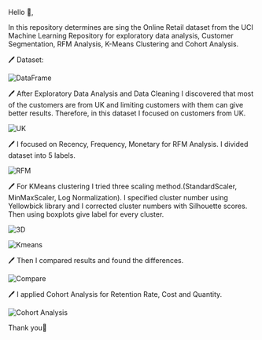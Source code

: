 Hello :wave:,

In this repository determines are sing the Online Retail dataset from the UCI Machine Learning Repository for exploratory data analysis, Customer Segmentation, RFM Analysis, K-Means Clustering and Cohort Analysis.

:pen: Dataset:

![DataFrame](https://github.com/M-Rasit/Customer-Segmentation-RFM-Analysis-KMeans-Clustering-Cohort-Analysis/blob/main/images/df.png?raw=true)

:pen: After Exploratory Data Analysis and Data Cleaning I discovered that most of the customers are from UK and limiting customers with them can give better results. Therefore, in this dataset I focused on customers from UK. 

![UK](https://github.com/M-Rasit/Customer-Segmentation-RFM-Analysis-KMeans-Clustering-Cohort-Analysis/blob/main/images/total_customer.png?raw=true)

:pen: I focused on Recency, Frequency, Monetary for RFM Analysis. I divided dataset into 5 labels.

![RFM](https://github.com/M-Rasit/Customer-Segmentation-RFM-Analysis-KMeans-Clustering-Cohort-Analysis/blob/main/images/rfm_level.png?raw=true)

:pen: For KMeans clustering I tried three scaling method.(StandardScaler, MinMaxScaler, Log Normalization). I specified cluster number using Yellowbick library and I corrected cluster numbers with Silhouette scores. Then using boxplots give label for every cluster.

![3D](https://github.com/M-Rasit/Customer-Segmentation-RFM-Analysis-KMeans-Clustering-Cohort-Analysis/blob/main/images/KMeans_clustering.png?raw=true)

![Kmeans](https://github.com/M-Rasit/Customer-Segmentation-RFM-Analysis-KMeans-Clustering-Cohort-Analysis/blob/main/images/cluster_labels.png?raw=true)

:pen: Then I compared results and found the differences.

![Compare](https://github.com/M-Rasit/Customer-Segmentation-RFM-Analysis-KMeans-Clustering-Cohort-Analysis/blob/main/images/compare.png?raw=true)

:pen: I applied Cohort Analysis for Retention Rate, Cost and Quantity. 

![Cohort Analysis](https://github.com/M-Rasit/Customer-Segmentation-RFM-Analysis-KMeans-Clustering-Cohort-Analysis/blob/main/images/Retention_rate&Cohort_index.png?raw=true)

Thank you:tulip:
